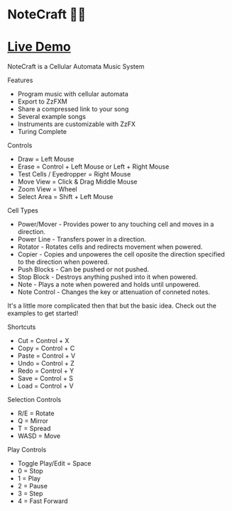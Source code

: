 # NoteCraft 🎵🔨

# [Live Demo](https://killedbyapixel.github.io/NoteCraft/)

NoteCraft is a Cellular Automata Music System

Features
- Program music with cellular automata
- Export to ZzFXM
- Share a compressed link to your song
- Several example songs
- Instruments are customizable with ZzFX
- Turing Complete

Controls
- Draw = Left Mouse
- Erase = Control + Left Mouse or Left + Right Mouse
- Test Cells / Eyedropper = Right Mouse
- Move View = Click & Drag Middle Mouse
- Zoom View = Wheel
- Select Area = Shift + Left Mouse

Cell Types
- Power/Mover - Provides power to any touching cell and moves in a direction.
- Power Line - Transfers power in a direction.
- Rotator - Rotates cells and redirects movement when powered.
- Copier - Copies and unpoweres the cell oposite the direction specified to the direction when powered.
- Push Blocks - Can be pushed or not pushed.
- Stop Block - Destroys anything pushed into it when powered.
- Note - Plays a note when powered and holds until unpowered.
- Note Control - Changes the key or attenuation of conneted notes.

It's a little more complicated then that but the basic idea. Check out the examples to get started!

Shortcuts
- Cut = Control + X
- Copy = Control + C
- Paste = Control + V
- Undo = Control + Z
- Redo = Control + Y
- Save = Control + S
- Load = Control + V

Selection Controls
- R/E = Rotate
- Q = Mirror
- T = Spread
- WASD = Move

Play Controls
- Toggle Play/Edit = Space
- 0 = Stop
- 1 = Play
- 2 = Pause
- 3 = Step
- 4 = Fast Forward
